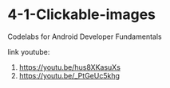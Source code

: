 # 4-1-Clickable-images
Codelabs for Android Developer Fundamentals <br>

link youtube:
1. https://youtu.be/hus8XKasuXs
2. https://youtu.be/_PtGeUc5khg
